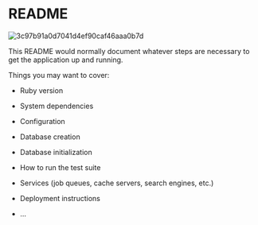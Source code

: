 # README
![3c97b91a0d7041d4ef90caf46aaa0b7d](https://user-images.githubusercontent.com/61679516/80452435-3c9d5b80-8961-11ea-9b09-0931dd485e48.jpg)


This README would normally document whatever steps are necessary to get the
application up and running.

Things you may want to cover:

* Ruby version

* System dependencies

* Configuration

* Database creation

* Database initialization

* How to run the test suite

* Services (job queues, cache servers, search engines, etc.)

* Deployment instructions

* ...
